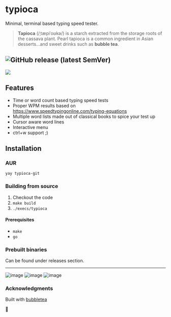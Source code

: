 # typioca
Minimal, terminal based typing speed tester.


> **Tapioca** (/ˌtæpiˈoʊkə/) is a starch extracted from the storage roots of the cassava plant. Pearl tapioca is a common ingredient in Asian desserts...and sweet drinks such as **bubble tea**.

![GitHub release (latest SemVer)](https://img.shields.io/github/v/release/bloznelis/typioca)
---

![](https://github.com/bloznelis/typioca/blob/master/img/typioca.gif)

## Features
  * Time or word count based typing speed tests
  * Proper WPM results based on https://www.speedtypingonline.com/typing-equations
  * Multiple word lists made out of classical books to spice your test up
  * Cursor aware word lines
  * Interactive menu
  * ctrl+w support ;)

## Installation
### AUR
`yay typioca-git`

### Building from source
  1. Checkout the code
  2. `make build`
  3. `./execs/typioca`

#### Prerequisites
  * `make`
  * `go`

### Prebuilt binaries
Can be found under releases section.

---
![image](https://user-images.githubusercontent.com/33397865/168308689-d6fbb1cc-5cb5-450b-a561-61463fd558d6.png)
![image](https://user-images.githubusercontent.com/33397865/168308259-e35c8ad1-5fce-44c4-b58a-36ba696c25ec.png)
![image](https://user-images.githubusercontent.com/33397865/168308543-99aa5c5f-ad01-41bf-bd38-5171019c1d18.png)


### Acknowledgments
Built with [bubbletea](https://github.com/charmbracelet/bubbletea)

🧋
